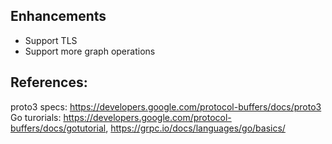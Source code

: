 

## Enhancements
- Support TLS
- Support more graph operations

## References:
proto3 specs: https://developers.google.com/protocol-buffers/docs/proto3
Go turorials: https://developers.google.com/protocol-buffers/docs/gotutorial, https://grpc.io/docs/languages/go/basics/